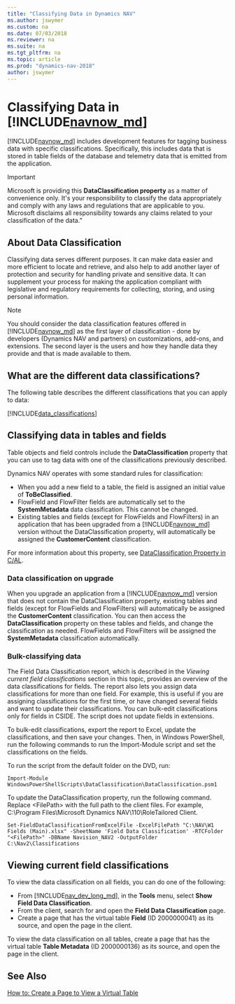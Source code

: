 ```yaml
---
title: "Classifying Data in Dynamics NAV"
ms.author: jswymer
ms.custom: na
ms.date: 07/03/2018
ms.reviewer: na
ms.suite: na
ms.tgt_pltfrm: na
ms.topic: article
ms.prod: "dynamics-nav-2018"
author: jswymer
---
```


# Classifying Data in [!INCLUDE[navnow_md](includes/navnow_md.md)]
[!INCLUDE[navnow_md](includes/navnow_md.md)] includes development features for tagging business data with specific classifications. Specifically, this includes data that is stored in table fields of the database and telemetry data that is emitted from the application. 

> [!IMPORTANT]
> Microsoft is providing this **DataClassification property** as a matter of convenience only. It's your responsibility to classify the data appropriately and comply with any laws and regulations that are applicable to you. Microsoft disclaims all responsibility towards any claims related to your classification of the data.”   

## About Data Classification
Classifying data serves different purposes. It can make data easier and more efficient to locate and retrieve, and also help to add another layer of protection and security for handling private and sensitive data. It can supplement your process for making the application compliant with legislative and regulatory requirements for collecting, storing, and using personal information. 

>[!NOTE]
> You should consider the data classification features offered in [!INCLUDE[navnow_md](includes/navnow_md.md)] as the first layer of classification - done by developers (Dynamics NAV and partners) on customizations, add-ons, and extensions. The second layer is the users and how they handle data they provide and that is made available to them.

<!-- future CU
The second layer is to classify the sensitivity of the data itself. For more information, see [Classifying Data Sensitivity](classifying-data-sensitivity.md). It's also important to consider end-users, and how they handle data they provide and that is made available to them.

-->

## <a name="DataClassifications"></a>What are the different data classifications?
The following table describes the different classifications that you can apply to data:

[!INCLUDE[data_classifications](includes/data_classifications.md)] 
  
## Classifying data in tables and fields
Table objects and field controls include the **DataClassification** property that you can use to tag data with one of the classifications previously described.

Dynamics NAV operates with some standard rules for classification:
-   When you add a new field to a table, the field is assigned an initial value of **ToBeClassified**.
-   FlowField and FlowFilter fields are automatically set to the **SystemMetadata** data classification. This cannot be changed.
-   Existing tables and fields (except for FlowFields and FlowFilters) in an application that has been upgraded from a [!INCLUDE[navnow_md](includes/navnow_md.md)] version without the DataClassification property, will automatically be assigned the **CustomerContent** classification.


For more information about this property, see [DataClassification Property in C/AL](dataclassification-property.md).

<!-- 
-   [DataClassification Property in AL](developer/properties/devenv-dataclassification-property.md) 
-->

### Data classification on upgrade
When you upgrade an application from a [!INCLUDE[navnow_md](includes/navnow_md.md)] version that does not contain the DataClassification property, existing tables and fields (except for FlowFields and FlowFilters) will automatically be assigned the **CustomerContent** classification. You can then access the **DataClassification** property on these tables and fields, and change the classification as needed. FlowFields and FlowFilters will be assigned the **SystemMetadata** classification automatically.

### Bulk-classifying data
The Field Data Classification report, which is described in the *Viewing current field classifications* section in this topic, provides an overview of the data classifications for fields. The report also lets you assign data classifications for more than one field. For example, this is useful if you are assigning classifications for the first time, or have changed several fields and want to update their classifications. You can bulk-edit classifications only for fields in CSIDE. The script does not update fields in extensions.  

To bulk-edit classifications, export the report to Excel, update the classifications, and then save your changes. Then, in Windows PowerShell, run the following commands to run the Import-Module script and set the classifications on the fields.  

To run the script from the default folder on the DVD, run:  
``` 
Import-Module WindowsPowerShellScripts\DataClassification\DataClassification.psm1
``` 

To update the DataClassification property, run the following command. Replace \<FilePath\> with the full path to the client files. For example, C:\Program Files\Microsoft Dynamics NAV\110\RoleTailored Client.  
``` 
Set-FieldDataClassificationFromExcelFile -ExcelFilePath "C:\NAV\W1 Fields (Main).xlsx" -SheetName 'Field Data Classification' -RTCFolder "<FilePath>" -DBName Navision_NAV2 -OutputFolder C:\Nav2\Classifications
```  

## <a name="ViewDataClassifications"></a>Viewing current field classifications
To view the data classification on all fields, you can do one of the following:

-   From [!INCLUDE[nav_dev_long_md](includes/nav_dev_long_md.md)], in the **Tools** menu, select **Show Field Data Classification**. 
-   From the client, search for and open the **Field Data Classification** page. 
-   Create a page that has the virtual table **Field** (ID 2000000041) as its source, and open the page in the client.

To view the data classification on all tables, create a page that has the virtual table **Table Metadata** (ID 2000000136)  as its source, and open the page in the client.

<!-- future CU
## Classifying data in custom telemetry trace events
Custom telemetry trace events are defined by calls to the SENDTRACETAG function/method in the application code. The SENDTRACETAG function/method includes an optional parameter called `DataClassification` that you can use to tag the telemetry trace event with a data classification.

For more information, see the following articles:

-   [Instrumenting an Application for Telemetry](instrumenting-application-for-telemetry.md) 
-   [SENDTRACETAG Function (C/AL)](sendtracetag-function.md)
-   [SENDTRACETAG Method (AL)](developer/methods/devenv-sendtracetag-method.md)

--> 

## See Also
[How to: Create a Page to View a Virtual Table](How-to--Create-a-Page-to-View-a-Virtual-Table.md)    
